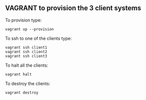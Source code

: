 ## VAGRANT to provision the 3 client systems

To provision type:

    vagrant up --provision

To ssh to one of the clients type:

    vagrant ssh client1
    vagrant ssh client2
    vagrant ssh client3

To halt all the clients:

    vagrant halt

To destroy the clients:

    vagrant destroy


